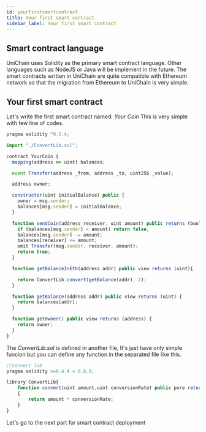 ```yaml
---
id: yourfirstsmartcontract
title: Your first smart contract
sidebar_label: Your first smart contract
---
```



## Smart contract language

UniChain uses Solidity as the primary smart contract language. Other languages such as NodeJS or Java will be implement in the future. The smart contracts written in UniChain are quite compatible with Ethereum network so that the migration from Ethereum to UniChain is very simple.

## Your first smart contract

Let's write the first smart contract named: *Your Coin*
This is very simple with few line of codes.

```javascript
pragma solidity ^0.5.4;

import "./ConvertLib.sol";

contract YourCoin {
  mapping(address => uint) balances;

  event Transfer(address _from, address _to, uint256 _value);

  address owner;

  constructor(uint initialBalance) public {
    owner = msg.sender;
    balances[msg.sender] = initialBalance;
  }

  function sendCoin(address receiver, uint amount) public returns (bool sufficient) {
    if (balances[msg.sender] < amount) return false;
    balances[msg.sender] -= amount;
    balances[receiver] += amount;
    emit Transfer(msg.sender, receiver, amount);
    return true;
  }

  function getBalanceInEth(address addr) public view returns (uint){

    return ConvertLib.convert(getBalance(addr), 2);
  }

  function getBalance(address addr) public view returns (uint) {
    return balances[addr];
  }

  function getOwner() public view returns (address) {
    return owner;
  }
}

```

The *ConvertLib.sol* is defined in another file, It's just have only simple funcion but you can define any function in the separated file like this.

```javascript
//convert lib 
pragma solidity >=0.4.4 < 0.6.0;

library ConvertLib{
	function convert(uint amount,uint conversionRate) public pure returns (uint convertedAmount)
	{
		return amount * conversionRate;
	}
}

```

Let's go to the next part for smart contract deployment